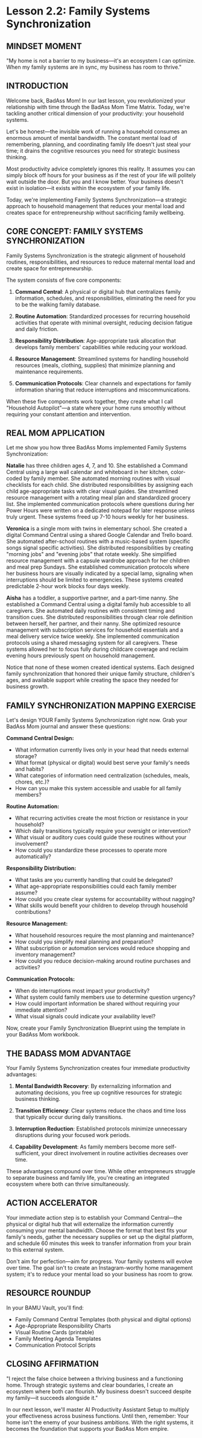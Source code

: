# Lesson 2.2: Family Systems Synchronization

## MINDSET MOMENT
"My home is not a barrier to my business—it's an ecosystem I can optimize. When my family systems are in sync, my business has room to thrive."

## INTRODUCTION

Welcome back, BadAss Mom! In our last lesson, you revolutionized your relationship with time through the BadAss Mom Time Matrix. Today, we're tackling another critical dimension of your productivity: your household systems.

Let's be honest—the invisible work of running a household consumes an enormous amount of mental bandwidth. The constant mental load of remembering, planning, and coordinating family life doesn't just steal your time; it drains the cognitive resources you need for strategic business thinking.

Most productivity advice completely ignores this reality. It assumes you can simply block off hours for your business as if the rest of your life will politely wait outside the door. But you and I know better. Your business doesn't exist in isolation—it exists within the ecosystem of your family life.

Today, we're implementing Family Systems Synchronization—a strategic approach to household management that reduces your mental load and creates space for entrepreneurship without sacrificing family wellbeing.

## CORE CONCEPT: FAMILY SYSTEMS SYNCHRONIZATION

Family Systems Synchronization is the strategic alignment of household routines, responsibilities, and resources to reduce maternal mental load and create space for entrepreneurship.

The system consists of five core components:

1. **Command Central**: A physical or digital hub that centralizes family information, schedules, and responsibilities, eliminating the need for you to be the walking family database.

2. **Routine Automation**: Standardized processes for recurring household activities that operate with minimal oversight, reducing decision fatigue and daily friction.

3. **Responsibility Distribution**: Age-appropriate task allocation that develops family members' capabilities while reducing your workload.

4. **Resource Management**: Streamlined systems for handling household resources (meals, clothing, supplies) that minimize planning and maintenance requirements.

5. **Communication Protocols**: Clear channels and expectations for family information sharing that reduce interruptions and miscommunications.

When these five components work together, they create what I call "Household Autopilot"—a state where your home runs smoothly without requiring your constant attention and intervention.

## REAL MOM APPLICATION

Let me show you how three BadAss Moms implemented Family Systems Synchronization:

**Natalie** has three children ages 4, 7, and 10. She established a Command Central using a large wall calendar and whiteboard in her kitchen, color-coded by family member. She automated morning routines with visual checklists for each child. She distributed responsibilities by assigning each child age-appropriate tasks with clear visual guides. She streamlined resource management with a rotating meal plan and standardized grocery list. She implemented communication protocols where questions during her Power Hours were written on a dedicated notepad for later response unless truly urgent. These systems freed up 7-10 hours weekly for her business.

**Veronica** is a single mom with twins in elementary school. She created a digital Command Central using a shared Google Calendar and Trello board. She automated after-school routines with a music-based system (specific songs signal specific activities). She distributed responsibilities by creating "morning jobs" and "evening jobs" that rotate weekly. She simplified resource management with a capsule wardrobe approach for her children and meal prep Sundays. She established communication protocols where her business hours are visually indicated by a special lamp, signaling when interruptions should be limited to emergencies. These systems created predictable 2-hour work blocks four days weekly.

**Aisha** has a toddler, a supportive partner, and a part-time nanny. She established a Command Central using a digital family hub accessible to all caregivers. She automated daily routines with consistent timing and transition cues. She distributed responsibilities through clear role definition between herself, her partner, and their nanny. She optimized resource management with subscription services for household essentials and a meal delivery service twice weekly. She implemented communication protocols using a shared messaging system for all caregivers. These systems allowed her to focus fully during childcare coverage and reclaim evening hours previously spent on household management.

Notice that none of these women created identical systems. Each designed family synchronization that honored their unique family structure, children's ages, and available support while creating the space they needed for business growth.

## FAMILY SYNCHRONIZATION MAPPING EXERCISE

Let's design YOUR Family Systems Synchronization right now. Grab your BadAss Mom journal and answer these questions:

**Command Central Design:**
- What information currently lives only in your head that needs external storage?
- What format (physical or digital) would best serve your family's needs and habits?
- What categories of information need centralization (schedules, meals, chores, etc.)?
- How can you make this system accessible and usable for all family members?

**Routine Automation:**
- What recurring activities create the most friction or resistance in your household?
- Which daily transitions typically require your oversight or intervention?
- What visual or auditory cues could guide these routines without your involvement?
- How could you standardize these processes to operate more automatically?

**Responsibility Distribution:**
- What tasks are you currently handling that could be delegated?
- What age-appropriate responsibilities could each family member assume?
- How could you create clear systems for accountability without nagging?
- What skills would benefit your children to develop through household contributions?

**Resource Management:**
- What household resources require the most planning and maintenance?
- How could you simplify meal planning and preparation?
- What subscription or automation services would reduce shopping and inventory management?
- How could you reduce decision-making around routine purchases and activities?

**Communication Protocols:**
- When do interruptions most impact your productivity?
- What system could family members use to determine question urgency?
- How could important information be shared without requiring your immediate attention?
- What visual signals could indicate your availability level?

Now, create your Family Synchronization Blueprint using the template in your BadAss Mom workbook.

## THE BADASS MOM ADVANTAGE

Your Family Systems Synchronization creates four immediate productivity advantages:

1. **Mental Bandwidth Recovery**: By externalizing information and automating decisions, you free up cognitive resources for strategic business thinking.

2. **Transition Efficiency**: Clear systems reduce the chaos and time loss that typically occur during daily transitions.

3. **Interruption Reduction**: Established protocols minimize unnecessary disruptions during your focused work periods.

4. **Capability Development**: As family members become more self-sufficient, your direct involvement in routine activities decreases over time.

These advantages compound over time. While other entrepreneurs struggle to separate business and family life, you're creating an integrated ecosystem where both can thrive simultaneously.

## ACTION ACCELERATOR

Your immediate action step is to establish your Command Central—the physical or digital hub that will externalize the information currently consuming your mental bandwidth. Choose the format that best fits your family's needs, gather the necessary supplies or set up the digital platform, and schedule 60 minutes this week to transfer information from your brain to this external system.

Don't aim for perfection—aim for progress. Your family systems will evolve over time. The goal isn't to create an Instagram-worthy home management system; it's to reduce your mental load so your business has room to grow.

## RESOURCE ROUNDUP

In your BAMU Vault, you'll find:
- Family Command Central Templates (both physical and digital options)
- Age-Appropriate Responsibility Charts
- Visual Routine Cards (printable)
- Family Meeting Agenda Templates
- Communication Protocol Scripts

## CLOSING AFFIRMATION

"I reject the false choice between a thriving business and a functioning home. Through strategic systems and clear boundaries, I create an ecosystem where both can flourish. My business doesn't succeed despite my family—it succeeds alongside it."

In our next lesson, we'll master AI Productivity Assistant Setup to multiply your effectiveness across business functions. Until then, remember: Your home isn't the enemy of your business ambitions. With the right systems, it becomes the foundation that supports your BadAss Mom empire.
